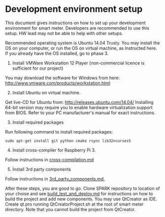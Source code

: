 # Development environment setup

This document gives instructions on how to set up your development environment for smart meter.
Developers are recommended to use this setup. HW lead may not be able to help with other setups.

Recommended operating system is Ubuntu 14.04 Trusty. You may install the OS on your computer, or 
run the OS on virtual machine, as Instructed here. If you already have the OS installed, go to phase 3.

1. Install VMWare Workstation 12 Player (non-commercial licence is sufficient for our project)
  
  You may download the software for Windows from here: http://www.vmware.com/products/workstation.html
  
2. Install Ubuntu on virtual machine. 
  
  Get live-CD for Ubuntu from: http://releases.ubuntu.com/14.04/
  Installing 64-bit version may require you to enable hardware virtualization support from BIOS. Refer to your
  PC manufacturer's manual for exact instructions.
  
3. Install required packages  
  
  Run following command to install required packages:
  ```
  sudo apt-get install git python cmake rsync lib32ncurses5
  ```
  
4. Install cross-compiler for Raspberry Pi 3.
  
  Follow instructions in [cross-compilation.md](https://github.com/DriverCity/SPARK/blob/master/src/smart_meter/doc/dev/cross-compilation.md)

  
5. Ínstall 3rd party components

  Follow instructions in [3rd_party_components.md.](https://github.com/DriverCity/SPARK/blob/master/src/smart_meter/doc/dev/3rd_party_components.md)


After these steps, you are good to go. Clone SPARK repository to location of your choise 
and see [build_test_and_deploy.md](https://github.com/DriverCity/SPARK/blob/master/src/smart_meter/doc/dev/build_test_and_deploy.md) 
for instructions on how to build the project and add new
components. You may use QtCreator as IDE. Create qt.pro running QtCreatorProject.sh at the 
root of smart meter directory. Note that you cannot build the project from QtCreator.
